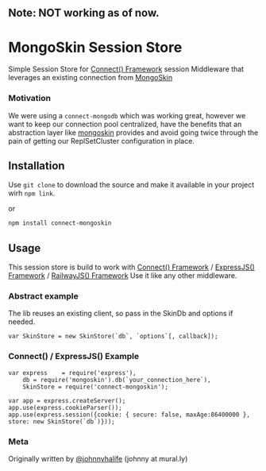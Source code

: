 ## Note: NOT working as of now.

# MongoSkin Session Store

Simple Session Store for [Connect() Framework][1] session Middleware that leverages an existing connection from [MongoSkin][3]

### Motivation

We were using a `connect-mongodb` which was working great, however we want to keep our connection pool centralized, 
have the benefits that an abstraction layer like [mongoskin][3] provides and avoid going twice through the pain 
of getting our ReplSetCluster configuration in place.

## Installation

Use `git clone` to download the source and make it available in your project wirh `npm link`.

or 

```bash
npm install connect-mongoskin
```

## Usage

This session store is build to work with [Connect() Framework][1] / [ExpressJS() Framework][2] / [RailwayJS() Framework][3]
Use it like any other middleware.

### Abstract example

The lib reuses an existing client, so pass in the SkinDb and options if needed.

    var SkinStore = new SkinStore(`db`, `options`[, callback]);

### Connect() / ExpressJS() Example

    var express    = require('express'),
        db = require('mongoskin').db(`your_connection_here`),
        SkinStore = require('connect-mongoskin');

    var app = express.createServer();
    app.use(express.cookieParser());
    app.use(express.session({cookie: { secure: false, maxAge:86400000 }, store: new SkinStore(`db`)})); 

[1]: https://github.com/senchalabs/connect
[2]: https://github.com/visionmedia/express
[3]: https://github.com/kissjs/node-mongoskin


### Meta

Originally written by [@johnnyhalife](http://twitter.com/johnnyhalife) (johnny at mural.ly)
